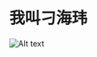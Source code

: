﻿
#  我叫刁海玮

![Alt text](https://timgsa.baidu.com/timg?image&quality=80&size=b9999_10000&sec=1493979073724&di=bd5e458abaacadf94b0d4438a0d12e77&imgtype=0&src=http%3A%2F%2Fpic2.ooopic.com%2F11%2F44%2F22%2F15b1OOOPIC2a.jpg)

